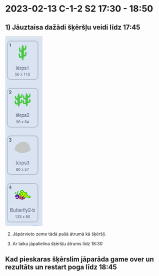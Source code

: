 # 2023-02-13 C-1-2 S2 17:30 - 18:50

## 1) Jāuztaisa dažādi šķēršļu veidi līdz 17:45

![](assets/2023-02-13-12-33-20-image.png)

2) Jāpārvieto zeme tādā pašā ātrumā kā šķēršļi.



3) Ar laiku jāpalielina šķēršļu ātrums līdz 18:30



## Kad pieskaras šķērslim jāparāda game over un rezultāts un restart poga līdz 18:45
